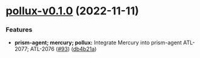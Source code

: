 # [pollux-v0.1.0](https://github.com/input-output-hk/atala-prism-building-blocks/compare/pollux-v0.0.1...pollux-v0.1.0) (2022-11-11)


### Features

* **prism-agent; mercury; pollux:** Integrate Mercury into prism-agent ATL-2077; ATL-2076 ([#93](https://github.com/input-output-hk/atala-prism-building-blocks/issues/93)) ([db4b21a](https://github.com/input-output-hk/atala-prism-building-blocks/commit/db4b21ac1d6a2c48af502597779acb82f5e03ac0))
